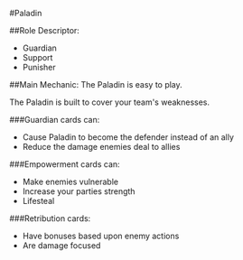#Paladin

##Role Descriptor:
- Guardian
- Support
- Punisher

##Main Mechanic:
The Paladin is easy to play.

The Paladin is built to cover your team's weaknesses.


###Guardian cards can:

- Cause Paladin to become the defender instead of an ally
- Reduce the damage enemies deal to allies


###Empowerment cards can:

- Make enemies vulnerable
- Increase your parties strength
- Lifesteal



###Retribution cards:

- Have bonuses based upon enemy actions
- Are damage focused